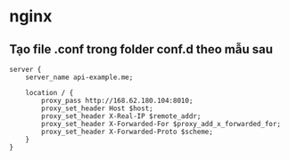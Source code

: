 # nginx

## Tạo file .conf trong folder conf.d theo mẫu sau

```
server {
    server_name api-example.me;

    location / {
        proxy_pass http://168.62.180.104:8010;
        proxy_set_header Host $host;
        proxy_set_header X-Real-IP $remote_addr;
        proxy_set_header X-Forwarded-For $proxy_add_x_forwarded_for;
        proxy_set_header X-Forwarded-Proto $scheme;
    }
}

```
